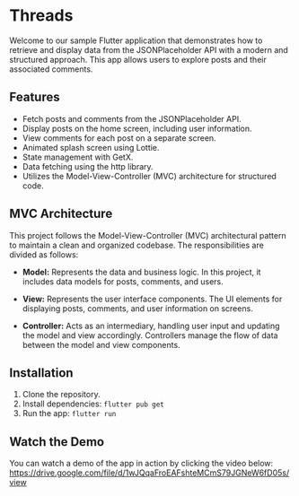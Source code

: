 # Threads

Welcome to our sample Flutter application that demonstrates how to retrieve and display data from the JSONPlaceholder API with a modern and structured approach. This app allows users to explore posts and their associated comments.

## Features

- Fetch posts and comments from the JSONPlaceholder API.
- Display posts on the home screen, including user information.
- View comments for each post on a separate screen.
- Animated splash screen using Lottie.
- State management with GetX.
- Data fetching using the http library.
- Utilizes the Model-View-Controller (MVC) architecture for structured code.

## MVC Architecture

This project follows the Model-View-Controller (MVC) architectural pattern to maintain a clean and organized codebase. The responsibilities are divided as follows:

- **Model:** Represents the data and business logic. In this project, it includes data models for posts, comments, and users.

- **View:** Represents the user interface components. The UI elements for displaying posts, comments, and user information on screens.

- **Controller:** Acts as an intermediary, handling user input and updating the model and view accordingly. Controllers manage the flow of data between the model and view components.

## Installation

1. Clone the repository.
2. Install dependencies: `flutter pub get`
3. Run the app: `flutter run`

## Watch the Demo

You can watch a demo of the app in action by clicking the video below:
https://drive.google.com/file/d/1wJQqaFroEAFshteMCmS79JGNeW6fD05s/view
